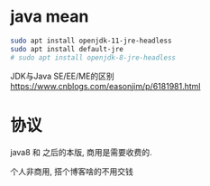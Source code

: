 # java mean

```bash
sudo apt install openjdk-11-jre-headless
sudo apt install default-jre            
# sudo apt install openjdk-8-jre-headless 
```

JDK与Java SE/EE/ME的区别
https://www.cnblogs.com/easonjim/p/6181981.html


# 协议

java8 和 之后的本版, 商用是需要收费的.

个人非商用, 搭个博客啥的不用交钱
